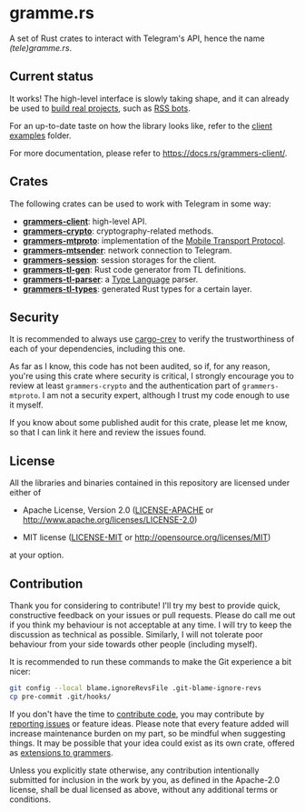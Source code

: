 # gramme.rs

A set of Rust crates to interact with Telegram's API, hence the name *(tele)gramme.rs*.

## Current status

It works! The high-level interface is slowly taking shape, and it can already be used to [build
real projects], such as [RSS bots].

For an up-to-date taste on how the library looks like, refer to the [client examples] folder.

For more documentation, please refer to <https://docs.rs/grammers-client/>.

## Crates

The following crates can be used to work with Telegram in some way:

* **[grammers-client]**: high-level API.
* **[grammers-crypto]**: cryptography-related methods.
* **[grammers-mtproto]**: implementation of the [Mobile Transport Protocol].
* **[grammers-mtsender]**: network connection to Telegram.
* **[grammers-session]**: session storages for the client.
* **[grammers-tl-gen]**: Rust code generator from TL definitions.
* **[grammers-tl-parser]**: a [Type Language] parser.
* **[grammers-tl-types]**: generated Rust types for a certain layer.

## Security

It is recommended to always use [cargo-crev] to verify the trustworthiness of each of your
dependencies, including this one.

As far as I know, this code has not been audited, so if, for any reason, you're using this crate
where security is critical, I strongly encourage you to review at least `grammers-crypto` and the
authentication part of `grammers-mtproto`. I am not a security expert, although I trust my code
enough to use it myself.

If you know about some published audit for this crate, please let me know, so that I can link it
here and review the issues found.

## License

All the libraries and binaries contained in this repository are licensed under either of

* Apache License, Version 2.0 ([LICENSE-APACHE] or
  http://www.apache.org/licenses/LICENSE-2.0)

* MIT license ([LICENSE-MIT] or http://opensource.org/licenses/MIT)

at your option.

## Contribution

Thank you for considering to contribute! I'll try my best to provide quick, constructive feedback
on your issues or pull requests. Please do call me out if you think my behaviour is not acceptable
at any time. I will try to keep the discussion as technical as possible. Similarly, I will not
tolerate poor behaviour from your side towards other people (including myself).

It is recommended to run these commands to make the Git experience a bit nicer:

```sh
git config --local blame.ignoreRevsFile .git-blame-ignore-revs
cp pre-commit .git/hooks/
```

If you don't have the time to [contribute code], you may contribute by [reporting issues] or
feature ideas. Please note that every feature added will increase maintenance burden on my part,
so be mindful when suggesting things. It may be possible that your idea could exist as its own
crate, offered as [extensions to grammers].

Unless you explicitly state otherwise, any contribution intentionally submitted
for inclusion in the work by you, as defined in the Apache-2.0 license, shall be
dual licensed as above, without any additional terms or conditions.

[build real projects]: https://github.com/Lonami/grammers/wiki/Real-world-projects
[RSS bots]: https://github.com/Lonami/srsrssrsbot
[client examples]: grammers-client/examples
[Mobile Transport Protocol]: https://core.telegram.org/mtproto
[Type Language]: https://core.telegram.org/mtproto/TL
[grammers-client]: grammers-client/
[grammers-crypto]: grammers-crypto/
[grammers-mtproto]: grammers-mtproto/
[grammers-mtsender]: grammers-mtsender/
[grammers-session]: grammers-session/
[grammers-tl-gen]: grammers-tl-gen/
[grammers-tl-parser]: grammers-tl-parser/
[grammers-tl-types]: grammers-tl-types/
[`bin/`]: bin/
[scrape-docs]: bin/scrape-docs/
[tl-to-json]: bin/tl-to-json/
[tl-json]: https://core.telegram.org/schema/json
[cargo-crev]: https://github.com/crev-dev/cargo-crev
[LICENSE-APACHE]: LICENSE-APACHE
[LICENSE-MIT]: LICENSE-MIT
[contribute code]: https://github.com/Lonami/grammers/compare
[reporting issues]: https://github.com/Lonami/grammers/issues/new
[extensions to grammers]: https://github.com/Lonami/grammers/wiki/Client-extensions
